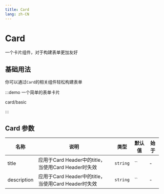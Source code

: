 ```yaml
---
title: Card
lang: zh-CN
---
```


# Card

一个卡片组件，对于构建表单更加友好

<script setup>
const demos = import.meta.globEager('../../../demos/panda-ui/card/*/*.vue')
</script>

## 基础用法

你可以通过`Card`的相关组件轻松构建表单

:::demo 一个简单的表单卡片

card/basic

:::

## Card 参数

| 名称        | 说明                                                | 类型     | 默认值 | 始于 |
| ----------- | --------------------------------------------------- | -------- | ------ | ---- |
| title       | 应用于Card Header中的title，当使用Card Header时失效 | `string` | ``     | -    |
| description | 应用于Card Header中的title，当使用Card Header时失效 | `string` | ``     | -    |
